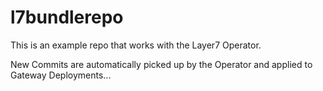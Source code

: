 # l7bundlerepo
This is an example repo that works with the Layer7 Operator.

New Commits are automatically picked up by the Operator and applied to Gateway Deployments...
